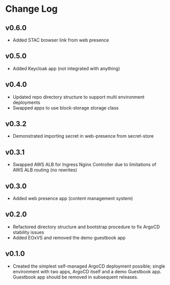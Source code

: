 # Change Log

## v0.6.0

- Added STAC browser link from web presence

## v0.5.0

- Added Keycloak app (not integrated with anything)

## v0.4.0

- Updated repo directory structure to support multi environment deployments
- Swapped apps to use block-storage storage class

## v0.3.2

- Demonstrated importing secret in web-presence from secret-store

## v0.3.1

- Swapped AWS ALB for Ingress Nginx Controller due to limitations of AWS ALB routing (no rewrites)

## v0.3.0

- Added web presence app (content management system)

## v0.2.0

- Refactored directory structure and bootstrap procedure to fix ArgoCD stability issues
- Added EOxVS and removed the demo guestbook app

## v0.1.0

- Created the simplest self-managed ArgoCD deployment possible; single environment with two apps, ArgoCD itself and a demo Guestbook app. Guestbook app should be removed in subsequent releases.

